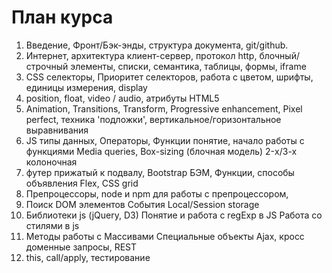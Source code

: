 <h1>План курса</h1>

<ol>
<li>
    Введение,
    Фронт/Бэк-энды,
    структура документа,
    git/github.
</li>
<li>
    Интернет, архитектура клиент-сервер, протокол http,
    блочный/строчный элементы, списки, семантика,
    таблицы, формы, iframe
</li>
<li>
    CSS селекторы,
    Приоритет селекторов,
    работа с цветом,
    шрифты, единицы измерения, display
</li>
<li>
    position, 
    float, 
    video / audio, 
    атрибуты HTML5
</li>
<li>
    Animation,
    Transitions,
    Transform,
    Progressive enhancement,
    Pixel perfect, техника 'подложки',
    вертикальное/горизонтальное выравнивания
</li>
<li>
    JS типы данных,
    Операторы,
    Функции понятие, начало работы с функциями
    Media queries,
    Box-sizing (блочная модель)
    2-х/3-х колоночная
</li>
<li>
    футер прижатый к подвалу,
    Bootstrap
    БЭМ,
    Функции, способы объявления
    Flex,
    CSS grid
</li>
<li>
    Препроцессоры,
    node и npm для работы с препроцессором,
</li>
<li>
   Поиск DOM элементов
   События
   Local/Session storage
</li>
<li>
   Библиотеки js (jQuery, D3)
   Понятие и работа с regExp в JS
   Работа со стилями в js
</li>
<li>
    Методы работы с Массивами
    Специальные объекты
    Ajax, кросс доменные запросы, REST
</li>
<li>
   this, call/apply, тестирование
</li>
</ol>